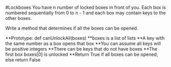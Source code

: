 #Lockboxes
You have n number of locked boxes in front of you. Each box is numbered sequentially from 0 to n - 1 and each box may contain keys to the other boxes.

Write a method that determines if all the boxes can be opened.

**Prototype: def canUnlockAll(boxes)
**boxes is a list of lists
**A key with the same number as a box opens that box
**You can assume all keys will be positive integers
**There can be keys that do not have boxes
**The first box boxes[0] is unlocked
**Return True if all boxes can be opened, else return False
